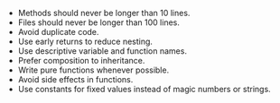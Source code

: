 * Methods should never be longer than 10 lines.
* Files should never be longer than 100 lines.
* Avoid duplicate code.
* Use early returns to reduce nesting.
* Use descriptive variable and function names.
* Prefer composition to inheritance.
* Write pure functions whenever possible.
* Avoid side effects in functions.
* Use constants for fixed values instead of magic numbers or strings.
